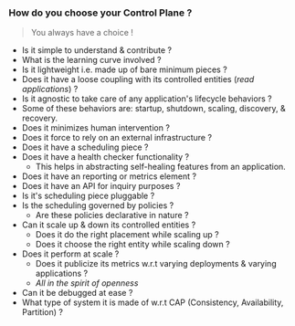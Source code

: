 ### How do you choose your Control Plane ?

> You always have a choice !

- Is it simple to understand & contribute ?
 - What is the learning curve involved ?
- Is it lightweight i.e. made up of bare minimum pieces ?
- Does it have a loose coupling with its controlled entities (*read applications*) ?
- Is it agnostic to take care of any application's lifecycle behaviors ?
 - Some of these behaviors are: startup, shutdown, scaling, discovery, & recovery.
- Does it minimizes human intervention ?
- Does it force to rely on an external infrastructure ?
- Does it have a scheduling piece ?
- Does it have a health checker functionality ?
  - This helps in abstracting self-healing features from an application.
- Does it have an reporting or metrics element ?
- Does it have an API for inquiry purposes ?
- Is it's scheduling piece pluggable ?
- Is the scheduling governed by policies ?
  - Are these policies declarative in nature ?
- Can it scale up & down its controlled entities ?
  - Does it do the right placement while scaling up ?
  - Does it choose the right entity while scaling down ?
- Does it perform at scale ?
  - Does it publicize its metrics w.r.t varying deployments & varying applications ?
  - *All in the spirit of openness*
- Can it be debugged at ease ?
- What type of system it is made of w.r.t CAP (Consistency, Availability, Partition) ?
